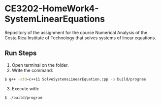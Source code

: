 # CE3202-HomeWork4-SystemLinearEquations
Repository of the assignment for the course Numerical Analysis of the Costa Rica Institute of Technology that solves systems of linear equations.

## Run Steps

1. Open terminal on the folder.
2. Write the command:
```sh
$ g++ -std=c++11 SolveSystemsLinearEquation.cpp -o build/program
```
3. Execute with:
```sh
$ ./build/program
```

